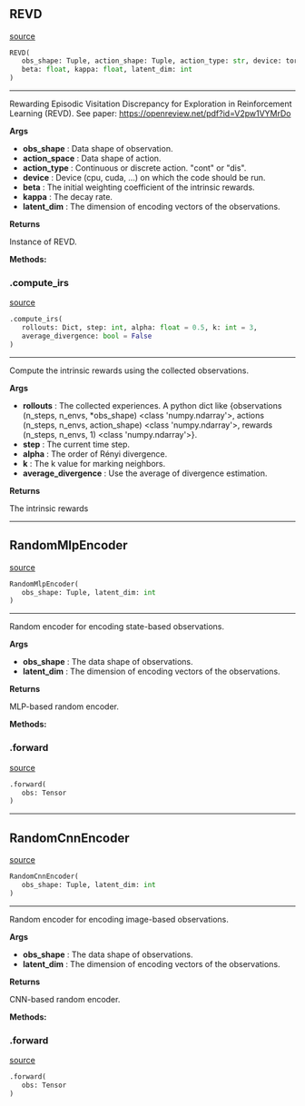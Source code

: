 #


## REVD
[source](https://github.com/RLE-Foundation/Hsuanwu/blob/main/hsuanwu/xplore/reward/revd.py/#L74)
```python 
REVD(
   obs_shape: Tuple, action_shape: Tuple, action_type: str, device: torch.device,
   beta: float, kappa: float, latent_dim: int
)
```


---
Rewarding Episodic Visitation Discrepancy for Exploration in Reinforcement Learning (REVD).
See paper: https://openreview.net/pdf?id=V2pw1VYMrDo


**Args**

* **obs_shape**  : Data shape of observation.
* **action_space**  : Data shape of action.
* **action_type**  : Continuous or discrete action. "cont" or "dis".
* **device**  : Device (cpu, cuda, ...) on which the code should be run.
* **beta**  : The initial weighting coefficient of the intrinsic rewards.
* **kappa**  : The decay rate.
* **latent_dim**  : The dimension of encoding vectors of the observations.


**Returns**

Instance of REVD.


**Methods:**


### .compute_irs
[source](https://github.com/RLE-Foundation/Hsuanwu/blob/main/hsuanwu/xplore/reward/revd.py/#L121)
```python
.compute_irs(
   rollouts: Dict, step: int, alpha: float = 0.5, k: int = 3,
   average_divergence: bool = False
)
```

---
Compute the intrinsic rewards using the collected observations.


**Args**

* **rollouts**  : The collected experiences. A python dict like
    {observations (n_steps, n_envs, *obs_shape) <class 'numpy.ndarray'>,
    actions (n_steps, n_envs, action_shape) <class 'numpy.ndarray'>,
    rewards (n_steps, n_envs, 1) <class 'numpy.ndarray'>}.
* **step**  : The current time step.
* **alpha**  : The order of Rényi divergence.
* **k**  : The k value for marking neighbors.
* **average_divergence**  : Use the average of divergence estimation.


**Returns**

The intrinsic rewards

----


## RandomMlpEncoder
[source](https://github.com/RLE-Foundation/Hsuanwu/blob/main/hsuanwu/xplore/reward/revd.py/#L48)
```python 
RandomMlpEncoder(
   obs_shape: Tuple, latent_dim: int
)
```


---
Random encoder for encoding state-based observations.


**Args**

* **obs_shape**  : The data shape of observations.
* **latent_dim**  : The dimension of encoding vectors of the observations.


**Returns**

MLP-based random encoder.


**Methods:**


### .forward
[source](https://github.com/RLE-Foundation/Hsuanwu/blob/main/hsuanwu/xplore/reward/revd.py/#L70)
```python
.forward(
   obs: Tensor
)
```


----


## RandomCnnEncoder
[source](https://github.com/RLE-Foundation/Hsuanwu/blob/main/hsuanwu/xplore/reward/revd.py/#L9)
```python 
RandomCnnEncoder(
   obs_shape: Tuple, latent_dim: int
)
```


---
Random encoder for encoding image-based observations.


**Args**

* **obs_shape**  : The data shape of observations.
* **latent_dim**  : The dimension of encoding vectors of the observations.


**Returns**

CNN-based random encoder.


**Methods:**


### .forward
[source](https://github.com/RLE-Foundation/Hsuanwu/blob/main/hsuanwu/xplore/reward/revd.py/#L40)
```python
.forward(
   obs: Tensor
)
```

